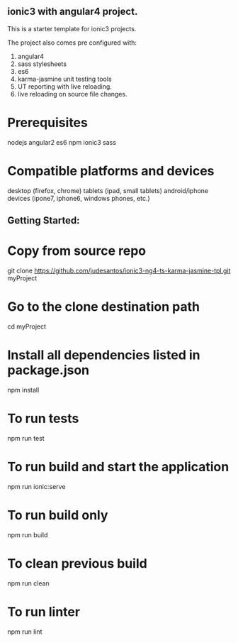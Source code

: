 ## ionic3 with angular4 project.

This is a starter template for ionic3 projects.

The project also comes pre configured with:

1. angular4
2. sass stylesheets
3. es6
4. karma-jasmine unit testing tools
5. UT reporting with live reloading.
6. live reloading on source file changes.

# Prerequisites

nodejs
angular2
es6
npm
ionic3
sass

# Compatible platforms and devices

desktop (firefox, chrome)
tablets (ipad, small tablets)
android/iphone devices (ipone7, iphone6, windows phones, etc.)


## Getting Started:

# Copy from source repo

git clone https://github.com/judesantos/ionic3-ng4-ts-karma-jasmine-tpl.git myProject

# Go to the clone destination path

cd myProject

# Install all dependencies listed in package.json

npm install


# To run tests

npm run test


# To run build and start the application

npm run ionic:serve


# To run build only

npm run build

# To clean previous build

npm run clean


# To run linter


npm run lint
